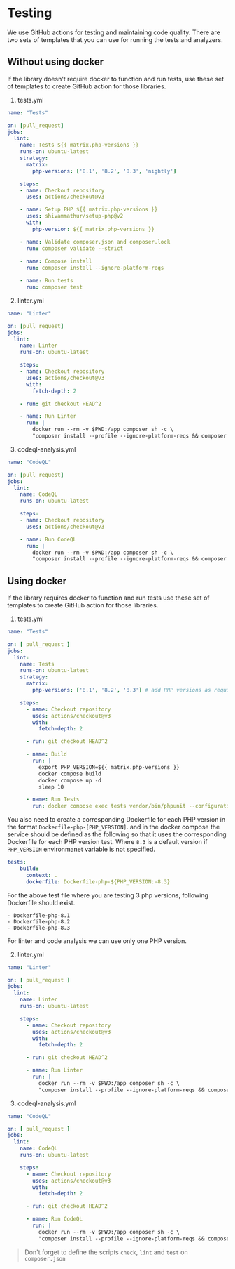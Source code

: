 # Testing

We use GitHub actions for testing and maintaining code quality. There are two sets of templates that you can use for running the tests and analyzers.

## Without using docker

If the library doesn't require docker to function and run tests, use these set of templates to create GitHub action for those libraries.

1. tests.yml

```yml
name: "Tests"

on: [pull_request]
jobs:
  lint:
    name: Tests ${{ matrix.php-versions }}
    runs-on: ubuntu-latest
    strategy:
      matrix:
        php-versions: ['8.1', '8.2', '8.3', 'nightly']

    steps:
    - name: Checkout repository
      uses: actions/checkout@v3

    - name: Setup PHP ${{ matrix.php-versions }}
      uses: shivammathur/setup-php@v2
      with:
        php-version: ${{ matrix.php-versions }}

    - name: Validate composer.json and composer.lock
      run: composer validate --strict
    
    - name: Compose install
      run: composer install --ignore-platform-reqs

    - name: Run tests
      run: composer test
```

2. linter.yml

```yml
name: "Linter"

on: [pull_request]
jobs:
  lint:
    name: Linter
    runs-on: ubuntu-latest

    steps:
    - name: Checkout repository
      uses: actions/checkout@v3
      with:
        fetch-depth: 2

    - run: git checkout HEAD^2

    - name: Run Linter
      run: |
        docker run --rm -v $PWD:/app composer sh -c \
        "composer install --profile --ignore-platform-reqs && composer lint"
```

3. codeql-analysis.yml

```yml
name: "CodeQL"

on: [pull_request]
jobs:
  lint:
    name: CodeQL
    runs-on: ubuntu-latest

    steps:
    - name: Checkout repository
      uses: actions/checkout@v3

    - name: Run CodeQL
      run: |
        docker run --rm -v $PWD:/app composer sh -c \
        "composer install --profile --ignore-platform-reqs && composer check"
```


## Using docker

If the library requires docker to function and run tests use these set of templates to create GitHub action for those libraries.

1. tests.yml

```yaml
name: "Tests"

on: [ pull_request ]
jobs:
  lint:
    name: Tests
    runs-on: ubuntu-latest
    strategy:
      matrix:
        php-versions: ['8.1', '8.2', '8.3'] # add PHP versions as required

    steps:
      - name: Checkout repository
        uses: actions/checkout@v3
        with:
          fetch-depth: 2

      - run: git checkout HEAD^2

      - name: Build
        run: |
          export PHP_VERSION=${{ matrix.php-versions }}
          docker compose build
          docker compose up -d
          sleep 10

      - name: Run Tests
        run: docker compose exec tests vendor/bin/phpunit --configuration phpunit.xml tests
```

You also need to create a corresponding Dockerfile for each PHP version in the format `Dockerfile-php-[PHP_VERSION]`. and in the docker compose the service should be defined as the following so that it uses the corresponding Dockerfile for each PHP version test. Where `8.3` is a default version if `PHP_VERSION` environmanet variable is not specified.

```yml
tests:
    build:
      context: .
      dockerfile: Dockerfile-php-${PHP_VERSION:-8.3}
```

For the above test file where you are testing 3 php versions, following Dockerfile should exist.

```
- Dockerfile-php-8.1
- Dockerfile-php-8.2
- Dockerfile-php-8.3
```

For linter and code analysis we can use only one PHP version.

2. linter.yml

```yml
name: "Linter"

on: [ pull_request ]
jobs:
  lint:
    name: Linter
    runs-on: ubuntu-latest

    steps:
      - name: Checkout repository
        uses: actions/checkout@v3
        with:
          fetch-depth: 2

      - run: git checkout HEAD^2

      - name: Run Linter
        run: |
          docker run --rm -v $PWD:/app composer sh -c \
          "composer install --profile --ignore-platform-reqs && composer lint"
```

3. codeql-analysis.yml

```yml
name: "CodeQL"

on: [ pull_request ]
jobs:
  lint:
    name: CodeQL
    runs-on: ubuntu-latest

    steps:
      - name: Checkout repository
        uses: actions/checkout@v3
        with:
          fetch-depth: 2

      - run: git checkout HEAD^2

      - name: Run CodeQL
        run: |
          docker run --rm -v $PWD:/app composer sh -c \
          "composer install --profile --ignore-platform-reqs && composer check"
```

> Don't forget to define the scripts `check`, `lint` and `test` on `composer.json`
